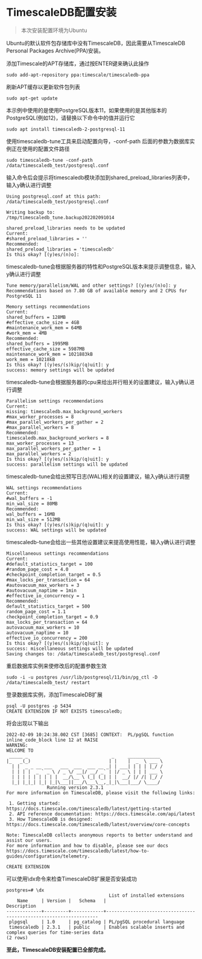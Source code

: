 # TimescaleDB配置安装

> 本次安装配置环境为Ubuntu

Ubuntu的默认软件包存储库中没有TimescaleDB，因此需要从TimescaleDB Personal Packages Archive(PPA)安装。

添加Timescale的APT存储库，通过按ENTER键来确认此操作

```
sudo add-apt-repository ppa:timescale/timescaledb-ppa
```

刷新APT缓存以更新软件包列表

```
sudo apt-get update
```

本示例中使用的是使用PostgreSQL版本11，如果使用的是其他版本的PostgreSQL(例如12)，请替换以下命令中的值并运行它
```
sudo apt install timescaledb-2-postgresql-11
```

使用timescaledb-tune工具来启动配置向导，-conf-path 后面的参数为数据库实例正在使用的配置文件路径
```
sudo timescaledb-tune -conf-path /data/timescaledb_test/postgresql.conf
```
输入命令后会提示将timescaledb模块添加到shared_preload_libraries列表中，输入y确认进行调整
```
Using postgresql.conf at this path:
/data/timescaledb_test/postgresql.conf

Writing backup to:
/tmp/timescaledb_tune.backup202202091014

shared_preload_libraries needs to be updated
Current:
#shared_preload_libraries = ''
Recommended:
shared_preload_libraries = 'timescaledb'
Is this okay? [(y)es/(n)o]:
```
timescaledb-tune会根据服务器的特性和PostgreSQL版本来提示调整信息，输入y确认进行调整
```
Tune memory/parallelism/WAL and other settings? [(y)es/(n)o]: y
Recommendations based on 7.80 GB of available memory and 2 CPUs for PostgreSQL 11

Memory settings recommendations
Current:
shared_buffers = 128MB
#effective_cache_size = 4GB
#maintenance_work_mem = 64MB
#work_mem = 4MB
Recommended:
shared_buffers = 1995MB
effective_cache_size = 5987MB
maintenance_work_mem = 1021883kB
work_mem = 10218kB
Is this okay? [(y)es/(s)kip/(q)uit]: y
success: memory settings will be updated
```
timescaledb-tune会根据服务器的cpu来给出并行相关的设置建议，输入y确认进行调整
```
Parallelism settings recommendations
Current:
missing: timescaledb.max_background_workers
#max_worker_processes = 8
#max_parallel_workers_per_gather = 2
#max_parallel_workers = 8
Recommended:
timescaledb.max_background_workers = 8
max_worker_processes = 13
max_parallel_workers_per_gather = 1
max_parallel_workers = 2
Is this okay? [(y)es/(s)kip/(q)uit]: y
success: parallelism settings will be updated
```
timescaledb-tune会给出预写日志(WAL)相关的设置建议，输入y确认进行调整
```
WAL settings recommendations
Current:
#wal_buffers = -1
min_wal_size = 80MB
Recommended:
wal_buffers = 16MB
min_wal_size = 512MB
Is this okay? [(y)es/(s)kip/(q)uit]: y
success: WAL settings will be updated
```
timescaledb-tune会给出一些其他设置建议来提高使用性能，输入y确认进行调整
```
Miscellaneous settings recommendations
Current:
#default_statistics_target = 100
#random_page_cost = 4.0
#checkpoint_completion_target = 0.5
#max_locks_per_transaction = 64
#autovacuum_max_workers = 3
#autovacuum_naptime = 1min
#effective_io_concurrency = 1
Recommended:
default_statistics_target = 500
random_page_cost = 1.1
checkpoint_completion_target = 0.9
max_locks_per_transaction = 64
autovacuum_max_workers = 10
autovacuum_naptime = 10
effective_io_concurrency = 200
Is this okay? [(y)es/(s)kip/(q)uit]: y
success: miscellaneous settings will be updated
Saving changes to: /data/timescaledb_test/postgresql.conf
```
重启数据库实例来使修改后的配置参数生效
```
sudo -i -u postgres /usr/lib/postgresql/11/bin/pg_ctl -D /data/timescaledb_test/ restart
```
登录数据库实例，添加TimescaleDB扩展
```
psql -U postgres -p 5434
CREATE EXTENSION IF NOT EXISTS timescaledb;
```
将会出现以下输出
```
2022-02-09 10:24:38.002 CST [3685] CONTEXT:  PL/pgSQL function inline_code_block line 12 at RAISE
WARNING:  
WELCOME TO
 _____ _                               _     ____________  
|_   _(_)                             | |    |  _  \ ___ \ 
  | |  _ _ __ ___   ___  ___  ___ __ _| | ___| | | | |_/ / 
  | | | |  _ ` _ \ / _ \/ __|/ __/ _` | |/ _ \ | | | ___ \ 
  | | | | | | | | |  __/\__ \ (_| (_| | |  __/ |/ /| |_/ /
  |_| |_|_| |_| |_|\___||___/\___\__,_|_|\___|___/ \____/
               Running version 2.3.1
For more information on TimescaleDB, please visit the following links:

 1. Getting started: https://docs.timescale.com/timescaledb/latest/getting-started
 2. API reference documentation: https://docs.timescale.com/api/latest
 3. How TimescaleDB is designed: https://docs.timescale.com/timescaledb/latest/overview/core-concepts

Note: TimescaleDB collects anonymous reports to better understand and assist our users.
For more information and how to disable, please see our docs https://docs.timescale.com/timescaledb/latest/how-to-guides/configuration/telemetry.

CREATE EXTENSION
```
可以使用\dx命令来检查TimescaleDB扩展是否安装成功
```
postgres=# \dx
                                      List of installed extensions
    Name     | Version |   Schema   |                            Description                            
-------------+---------+------------+-------------------------------------------------------------------
 plpgsql     | 1.0     | pg_catalog | PL/pgSQL procedural language
 timescaledb | 2.3.1   | public     | Enables scalable inserts and complex queries for time-series data
(2 rows)
```
**至此，TimescaleDB安装配置已全部完成。**